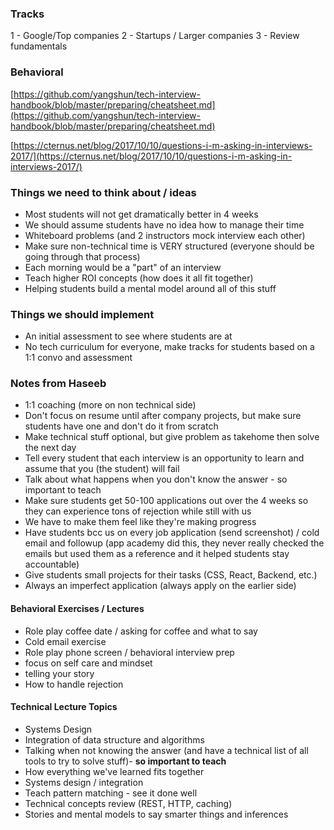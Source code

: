 ### Tracks

1 - Google/Top companies
2 - Startups / Larger companies
3 - Review fundamentals

### Behavioral

[https://github.com/yangshun/tech-interview-handbook/blob/master/preparing/cheatsheet.md](https://github.com/yangshun/tech-interview-handbook/blob/master/preparing/cheatsheet.md)

[https://cternus.net/blog/2017/10/10/questions-i-m-asking-in-interviews-2017/](https://cternus.net/blog/2017/10/10/questions-i-m-asking-in-interviews-2017/)

### Things we need to think about / ideas
- Most students will not get dramatically better in 4 weeks 
- We should assume students have no idea how to manage their time
- Whiteboard problems (and 2 instructors mock interview each other)
- Make sure non-technical time is VERY structured (everyone should be going through that process)
- Each morning would be a "part" of an interview
- Teach higher ROI concepts (how does it all fit together)
- Helping students build a mental model around all of this stuff

### Things we should implement
- An initial assessment to see where students are at
- No tech curriculum for everyone, make tracks for students based on a 1:1 convo and assessment

### Notes from Haseeb
- 1:1 coaching (more on non technical side)
- Don't focus on resume until after company projects, but make sure students have one and don't do it from scratch
- Make technical stuff optional, but give problem as takehome then solve the next day 
- Tell every student that each interview is an opportunity to learn and assume that you (the student) will fail
- Talk about what happens when you don't know the answer - so important to teach
- Make sure students get 50-100 applications out over the 4 weeks so they can experience tons of rejection while still with us
- We have to make them feel like they're making progress
- Have students bcc us on every job application (send screenshot) / cold email and followup (app academy did this, they never really checked the emails but used them as a reference and it helped students stay accountable)
- Give students small projects for their tasks (CSS, React, Backend, etc.)
- Always an imperfect application (always apply on the earlier side)

#### Behavioral Exercises / Lectures
- Role play coffee date / asking for coffee and what to say 
- Cold email exercise
- Role play phone screen / behavioral interview prep
- focus on self care and mindset  
- telling your story
- How to handle rejection

#### Technical Lecture Topics
- Systems Design
- Integration of data structure and algorithms 
- Talking when not knowing the answer (and have a technical list of all tools to try to solve stuff)- **so important to teach**
- How everything we've learned fits together
- Systems design / integration 
- Teach pattern matching - see it done well 
- Technical concepts review (REST, HTTP, caching)
- Stories and mental models to say smarter things and inferences 

